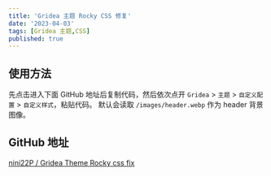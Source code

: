 ```yaml
---
title: 'Gridea 主题 Rocky CSS 修复'
date: '2023-04-03'
tags: [Gridea 主题,CSS]
published: true
---
```

## 使用方法

先点击进入下面 GitHub 地址后复制代码，然后依次点开 `Gridea` > `主题` > `自定义配置` > `自定义样式`，粘贴代码。
默认会读取 `/images/header.webp` 作为 header 背景图像。

## GitHub 地址

[nini22P / Gridea Theme Rocky css fix](https://github.com/nini22P/gridea-theme-rocky-css-fix)
